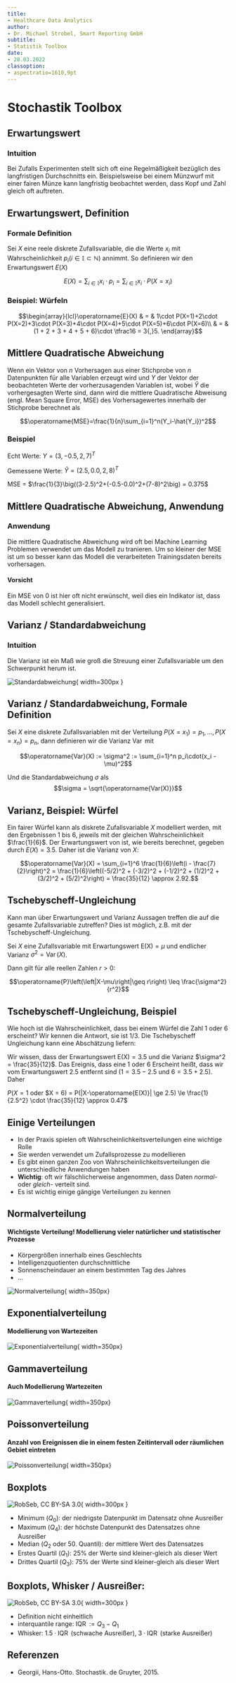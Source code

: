 ```yaml
---
title:
- Healthcare Data Analytics
author:
- Dr. Michael Strobel, Smart Reporting GmbH
subtitle:
- Statistik Toolbox 
date:
- 28.03.2022
classoption:
- aspectratio=1610,9pt
--- 
```


# Stochastik Toolbox

## Erwartungswert

### Intuition
Bei Zufalls Experimenten stellt sich oft eine Regelmäßigkeit bezüglich des langfristigen Durchschnitts ein. Beispielsweise bei einem Münzwurf mit einer fairen Münze kann langfristig beobachtet werden, dass Kopf und Zahl gleich oft auftreten. 

## Erwartungswert, Definition 

### Formale Definition
Sei $X$ eine reele diskrete Zufallsvariable, die die Werte $x_i$ mit Wahrscheinlichkeit $p_i (i \in \mathbb{I} \subset \mathbb{N})$ annimmt. So definieren wir den Erwartungswert $E(X)$

$$E(X) = \sum_{i \in \mathbb{I}} x_i \cdot p_i = \sum_{i \in \mathbb{I}} x_i \cdot P(X = x_i)$$

### Beispiel: Würfeln
$$\begin{array}{lcl}\operatorname{E}(X) & = & 1\cdot P(X=1)+2\cdot P(X=2)+3\cdot P(X=3)+4\cdot P(X=4)+5\cdot P(X=5)+6\cdot P(X=6)\\
                                                                    & = & (1 + 2 + 3 + 4 + 5 + 6)\cdot \tfrac16 = 3{,}5.
\end{array}$$

## Mittlere Quadratische Abweichung
Wenn ein Vektor von $n$ Vorhersagen aus einer Stichprobe von $n$ Datenpunkten für alle Variablen erzeugt wird und $Y$ der Vektor der beobachteten Werte der vorherzusagenden Variablen ist, wobei $\hat{Y}$ die vorhergesagten Werte sind, dann wird die mittlere Quadratische Abweisung (engl. Mean Square Error, MSE) des Vorhersagewertes innerhalb der Stichprobe berechnet als

$$\operatorname{MSE}=\frac{1}{n}\sum_{i=1}^n(Y_i-\hat{Y_i})^2$$

### Beispiel
Echt Werte:
$Y = (3, -0.5, 2, 7)^T$

Gemessene Werte:
$\hat Y = (2.5, 0.0, 2, 8)^T$

MSE = $\frac{1}{3}\big((3-2.5)^2+(-0.5-0.0)^2+(7-8)^2\big) =  0.375$

## Mittlere Quadratische Abweichung, Anwendung
### Anwendung
Die mittlere Quadratische Abweichung wird oft bei Machine Learning Problemen verwendet um das Modell zu tranieren. Um so kleiner der MSE ist um so besser kann das Modell die verarbeiteten Trainingsdaten bereits vorhersagen. 

#### Vorsicht
Ein MSE von 0 ist hier oft nicht erwünscht, weil dies ein Indikator ist, dass das Modell schlecht generalisiert. 

## Varianz / Standardabweichung
### Intuition
Die Varianz ist ein Maß wie groß die Streuung einer Zufallsvariable um den Schwerpunkt herum ist.

![Standardabweichung](img/std.png){ width=300px  } 

## Varianz / Standardabweichung, Formale Definition
Sei $X$ eine diskrete Zufallsvariablen mit der Verteilung $P(X = x_1)= p_1, \ldots, P(X = x_n)= p_n$, dann definieren wir die Varianz $\operatorname{Var}$ mit 

$$\operatorname{Var}(X) := \sigma^2 := \sum_{i=1}^n p_i\cdot(x_i - \mu)^2$$

Und die Standardabweichung $\sigma$ als 
$$\sigma = \sqrt{\operatorname{Var(X)}}$$

## Varianz, Beispiel: Würfel

Ein fairer Würfel kann als diskrete Zufallsvariable $X$ modelliert werden, mit den Ergebnissen 1 bis 6, jeweils mit der gleichen Wahrscheinlichkeit $\frac{1}{6}$.  Der Erwartungswert von ist, wie bereits berechnet, gegeben durch $E(X) = 3.5$.  Daher ist die Varianz von $X$: 

$$\operatorname{Var}(X) = \sum_{i=1}^6 \frac{1}{6}\left(i - \frac{7}{2}\right)^2 
 = \frac{1}{6}\left((-5/2)^2 + (-3/2)^2 + (-1/2)^2 + (1/2)^2 + (3/2)^2 + (5/2)^2\right) 
 = \frac{35}{12} \approx 2.92.$$


## Tschebyscheff-Ungleichung 
Kann man über Erwartungswert und Varianz Aussagen treffen die auf die gesamte Zufallsvariable zutreffen? Dies ist möglich, z.B. mit der Tschebyscheff-Ungleichung.

Sei $X$ eine Zufallsvariable mit Erwartungswert $\operatorname{E(X)}= \mu$ und endlicher Varianz $\sigma^2 = \operatorname{Var}(X)$.

Dann gilt für alle reellen Zahlen $r > 0$:

$$\operatorname{P}\left(\left|X-\mu\right|\geq r\right) \leq \frac{\sigma^2}{r^2}$$

## Tschebyscheff-Ungleichung, Beispiel
Wie hoch ist die Wahrscheinlichkeit, dass bei einem Würfel die Zahl 1 oder 6 erscheint? Wir kennen die Antwort, sie ist $1/3$. Die Tschebyscheff Ungleichung kann eine Abschätzung liefern:

Wir wissen, dass der Erwartungswert $\operatorname{E(X)} = 3.5$ und die Varianz $\sigma^2 = \frac{35}{12}$. Das Ereignis, dass eine 1 oder 6 Erscheint heißt, dass wir vom Erwartungswert $2.5$ entfernt sind ($1=3.5-2.5$ und $6=3.5+2.5$). Daher 

$P(X = 1$ oder $X = 6) = P(|X-\operatorname{E(X)}| \ge 2.5) \le \frac{1}{2.5^2} \cdot \frac{35}{12} \approx 0.47$


## Einige Verteilungen

- In der Praxis spielen oft Wahrscheinlichkeitsverteilungen eine wichtige Rolle
- Sie werden verwendet um Zufallsprozesse zu modellieren
- Es gibt einen ganzen Zoo von Wahrscheinlichkeitsverteilungen die unterschiedliche Anwendungen haben
- **Wichtig**: oft wir fälschlicherweise angenommen, dass Daten *normal-* oder *gleich-* verteilt sind.
- Es ist wichtig einige gängige Verteilungen zu kennen

## Normalverteilung

#### Wichtigste Verteilung! Modellierung vieler natürlicher und statistischer Prozesse
- Körpergrößen innerhalb eines Geschlechts
- Intelligenzquotienten durchschnittliche 
- Sonnenscheindauer an einem bestimmten Tag des Jahres
- ...
<!-- Schreibweise: $X\sim\mathcal{N}\left(\mu,\sigma^2\right)$ -->

<!-- #### Dichtefunktion -->
<!-- $f_{\mu, \sigma^2}(x) = \frac{1}{\sigma \sqrt{2\pi} } e^{-\frac{1}{2}\left(\frac{x-\mu}{\sigma}\right)^2}$ -->

<!-- #### Eigenschaften -->

<!-- Erwartungswert: $\operatorname E(X) = \mu$ und Varianz: $\operatorname{Var}(X) = \sigma^2$ -->

![Normalverteilung](img/gauss.png){ width=350px}

## Exponentialverteilung
#### Modellierung von Wartezeiten

![Exponentialverteilung](img/expon.png){ width=350px}

## Gammaverteilung
#### Auch Modellierung Wartezeiten 

![Gammaverteilung](img/gamma.png){ width=350px}

## Poissonverteilung 
#### Anzahl von Ereignissen die in einem festen Zeitintervall oder räumlichen Gebiet eintreten

![Poissonverteilung](img/poisson.png){ width=350px}

## Boxplots 

![RobSeb, CC BY-SA 3.0](img/1280px-Elements_of_a_boxplot.svg.png "Boxplot"){ width=300px  } 


- Minimum ($Q_0$): der niedrigste Datenpunkt im Datensatz ohne Ausreißer
- Maximum ($Q_4$): der höchste Datenpunkt des Datensatzes ohne Ausreißer
- Median ($Q_2$ oder 50. Quantil): der mittlere Wert des Datensatzes
- Erstes Quartil ($Q_1$): 25% der Werte sind kleiner-gleich als dieser Wert
- Drittes Quartil ($Q_3$): 75% der Werte sind kleiner-gleich als dieser Wert

## Boxplots, Whisker / Ausreißer:

![RobSeb, CC BY-SA 3.0](img/1280px-Elements_of_a_boxplot.svg.png "Boxplot"){ width=300px  } 

- Definition nicht einheitlich
- interquantile range: $\operatorname{IQR} := Q_3 - Q_1$ 
- Whisker: $1.5 \cdot \operatorname{IQR}$ (schwache Ausreißer), $3 \cdot \operatorname{IQR}$ (starke Ausreißer)


## Referenzen
- Georgii, Hans-Otto. Stochastik. de Gruyter, 2015.
